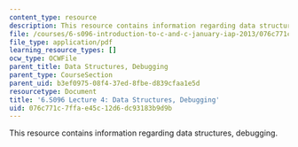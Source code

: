 ```yaml
---
content_type: resource
description: This resource contains information regarding data structures, debugging.
file: /courses/6-s096-introduction-to-c-and-c-january-iap-2013/076c771c7ffae45c12d6dc93183b9d9b_MIT6_S096_IAP13_lec4.pdf
file_type: application/pdf
learning_resource_types: []
ocw_type: OCWFile
parent_title: Data Structures, Debugging
parent_type: CourseSection
parent_uid: b3ef0975-08f4-37ed-8fbe-d839cfaa1e5d
resourcetype: Document
title: '6.S096 Lecture 4: Data Structures, Debugging'
uid: 076c771c-7ffa-e45c-12d6-dc93183b9d9b
---
```

This resource contains information regarding data structures, debugging.

